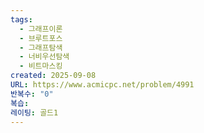 ```yaml
---
tags:
  - 그래프이론
  - 브루트포스
  - 그래프탐색
  - 너비우선탐색
  - 비트마스킹
created: 2025-09-08
URL: https://www.acmicpc.net/problem/4991
반복수: "0"
복습: 
레이팅: 골드1
---
```


